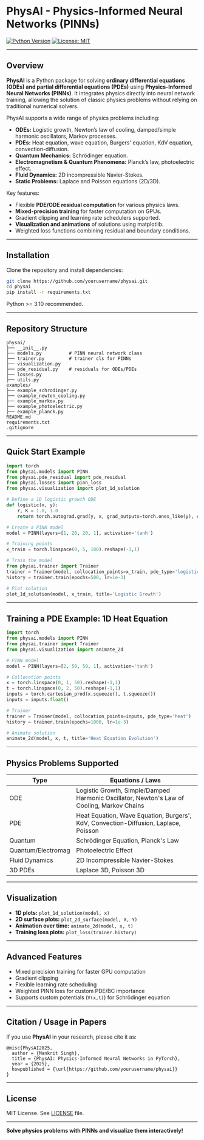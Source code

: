 # PhysAI - Physics-Informed Neural Networks (PINNs)

[![Python Version](https://img.shields.io/badge/python-3.10%2B-blue.svg)](https://www.python.org/)
[![License: MIT](https://img.shields.io/badge/License-MIT-indigo.svg)](https://opensource.org/licenses/MIT)

---

## **Overview**

**PhysAI** is a Python package for solving **ordinary differential equations (ODEs) and partial differential equations (PDEs)** using **Physics-Informed Neural Networks (PINNs)**. It integrates physics directly into neural network training, allowing the solution of classic physics problems without relying on traditional numerical solvers.

PhysAI supports a wide range of physics problems including:

* **ODEs:** Logistic growth, Newton’s law of cooling, damped/simple harmonic oscillators, Markov processes.
* **PDEs:** Heat equation, wave equation, Burgers' equation, KdV equation, convection-diffusion.
* **Quantum Mechanics:** Schrödinger equation.
* **Electromagnetism & Quantum Phenomena:** Planck’s law, photoelectric effect.
* **Fluid Dynamics:** 2D incompressible Navier-Stokes.
* **Static Problems:** Laplace and Poisson equations (2D/3D).

Key features:

* Flexible **PDE/ODE residual computation** for various physics laws.
* **Mixed-precision training** for faster computation on GPUs.
* Gradient clipping and learning rate schedulers supported.
* **Visualization and animations** of solutions using matplotlib.
* Weighted loss functions combining residual and boundary conditions.

---

## **Installation**

Clone the repository and install dependencies:

```bash
git clone https://github.com/yourusername/physai.git
cd physai
pip install -r requirements.txt
```

Python >= 3.10 recommended.

---

## **Repository Structure**

```
physai/
├── __init__.py
├── models.py          # PINN neural network class
├── trainer.py         # trainer cls for PINNs
├── visualization.py
├── pde_residual.py    # residuals for ODEs/PDEs
├── losses.py
├── utils.py 
examples/              
├── example_schrodinger.py
├── example_newton_cooling.py
├── example_markov.py
├── example_photoelectric.py
├── example_planck.py
README.md             
requirements.txt      
.gitignore             
```

---

## **Quick Start Example**

```python
import torch
from physai.models import PINN
from physai.pde_residual import pde_residual
from physai.losses import pinn_loss
from physai.visualization import plot_1d_solution

# Define a 1D logistic growth ODE
def logistic(x, y):
    r, K = 1.0, 1.0
    return torch.autograd.grad(y, x, grad_outputs=torch.ones_like(y), create_graph=True)[0] - r*y*(1 - y/K)

# Create a PINN model
model = PINN(layers=[1, 20, 20, 1], activation='tanh')

# Training points
x_train = torch.linspace(0, 5, 100).reshape(-1,1)

# Train the model
from physai.trainer import Trainer
trainer = Trainer(model, collocation_points=x_train, pde_type='logistic')
history = trainer.train(epochs=500, lr=1e-3)

# Plot solution
plot_1d_solution(model, x_train, title='Logistic Growth')
```

---

## **Training a PDE Example: 1D Heat Equation**

```python
import torch
from physai.models import PINN
from physai.trainer import Trainer
from physai.visualization import animate_2d

# PINN model
model = PINN(layers=[2, 50, 50, 1], activation='tanh')

# Collocation points
x = torch.linspace(0, 1, 50).reshape(-1,1)
t = torch.linspace(0, 2, 50).reshape(-1,1)
inputs = torch.cartesian_prod(x.squeeze(), t.squeeze())
inputs = inputs.float()

# Trainer
trainer = Trainer(model, collocation_points=inputs, pde_type='heat')
history = trainer.train(epochs=1000, lr=1e-3)

# Animate solution
animate_2d(model, x, t, title='Heat Equation Evolution')
```

---

## **Physics Problems Supported**

| Type               | Equations / Laws                                                                           |
| ------------------ | ------------------------------------------------------------------------------------------ |
| ODE                | Logistic Growth, Simple/Damped Harmonic Oscillator, Newton's Law of Cooling, Markov Chains |
| PDE                | Heat Equation, Wave Equation, Burgers', KdV, Convection-Diffusion, Laplace, Poisson        |
| Quantum            | Schrödinger Equation, Planck's Law                                                         |
| Quantum/Electromag | Photoelectric Effect                                                                       |
| Fluid Dynamics     | 2D Incompressible Navier-Stokes                                                            |
| 3D PDEs            | Laplace 3D, Poisson 3D                                                                     |

---

## **Visualization**

* **1D plots:** `plot_1d_solution(model, x)`
* **2D surface plots:** `plot_2d_surface(model, X, Y)`
* **Animation over time:** `animate_2d(model, x, t)`
* **Training loss plots:** `plot_loss(trainer.history)`

---

## **Advanced Features**

* Mixed precision training for faster GPU computation
* Gradient clipping
* Flexible learning rate scheduling
* Weighted PINN loss for custom PDE/BC importance
* Supports custom potentials (`V(x,t)`) for Schrödinger equation

---

## **Citation / Usage in Papers**

If you use **PhysAI** in your research, please cite it as:

```
@misc{PhysAI2025,
  author = {Mankrit Singh},
  title = {PhysAI: Physics-Informed Neural Networks in PyTorch},
  year = {2025},
  howpublished = {\url{https://github.com/yourusername/physai}}
}
```

---

## **License**

MIT License. See [LICENSE](LICENSE) file.

---

**Solve physics problems with PINNs and visualize them interactively!**
